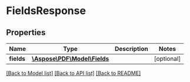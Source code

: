 # FieldsResponse

## Properties
Name | Type | Description | Notes
------------ | ------------- | ------------- | -------------
**fields** | [**\Aspose\PDF\Model\Fields**](Fields.md) |  | [optional] 

[[Back to Model list]](../README.md#documentation-for-models) [[Back to API list]](../README.md#documentation-for-api-endpoints) [[Back to README]](../README.md)


